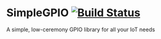 # SimpleGPIO [![Build Status](https://travis-ci.org/stevedesmond-ca/SimpleGPIO.svg?branch=master)](https://travis-ci.org/stevedesmond-ca/SimpleGPIO)
A simple, low-ceremony GPIO library for all your IoT needs
